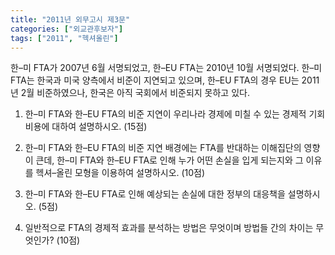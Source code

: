 ```yaml
---
title: "2011년 외무고시 제3문"
categories: ["외교관후보자"]
tags: ["2011", "헥셔올린"]
---
```


한–미 FTA가 2007년 6월 서명되었고, 한–EU FTA는 2010년 10월 서명되었다. 한–미 FTA는 한국과 미국 양측에서 비준이 지연되고 있으며, 한–EU FTA의 경우 EU는 2011년 2월 비준하였으나, 한국은 아직 국회에서 비준되지 못하고 있다.

1) 한–미 FTA와 한–EU FTA의 비준 지연이 우리나라 경제에 미칠 수 있는 경제적 기회비용에 대하여 설명하시오. (15점)

2) 한–미 FTA와 한–EU FTA의 비준 지연 배경에는 FTA를 반대하는 이해집단의 영향이 큰데, 한–미 FTA와 한–EU FTA로 인해 누가 어떤 손실을 입게 되는지와 그 이유를 헥셔–올린 모형을 이용하여 설명하시오. (10점)

3) 한–미 FTA와 한–EU FTA로 인해 예상되는 손실에 대한 정부의 대응책을 설명하시오. (5점)

4) 일반적으로 FTA의 경제적 효과를 분석하는 방법은 무엇이며 방법들 간의 차이는 무엇인가? (10점)
